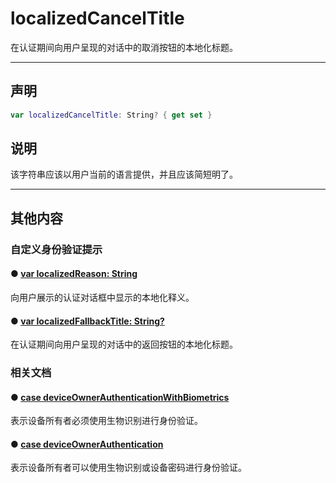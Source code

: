 # localizedCancelTitle

在认证期间向用户呈现的对话中的取消按钮的本地化标题。

---

## 声明

```swift
var localizedCancelTitle: String? { get set }
```

## 说明

该字符串应该以用户当前的语言提供，并且应该简短明了。

---
## 其他内容

### 自定义身份验证提示

#### ● [var localizedReason: String](./localizedReason.md)

向用户展示的认证对话框中显示的本地化释义。

#### ● [var localizedFallbackTitle: String?](./localizedFallbackTitle.md)

在认证期间向用户呈现的对话中的返回按钮的本地化标题。

### 相关文档

#### ● [case deviceOwnerAuthenticationWithBiometrics](./LAPolicy/deviceOwnerAuthenticationWithBiometrics.md)

表示设备所有者必须使用生物识别进行身份验证。

#### ● [case deviceOwnerAuthentication](./LAPolicy/deviceOwnerAuthentication.md)

表示设备所有者可以使用生物识别或设备密码进行身份验证。